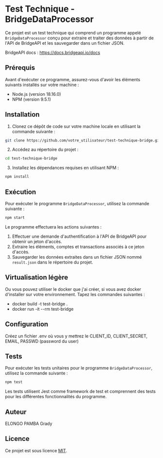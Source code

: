 
# Test Technique - BridgeDataProcessor

Ce projet est un test technique qui comprend un programme appelé `BridgeDataProcessor` conçu pour extraire et traiter des données à partir de l'API de BridgeAPI  et les sauvegarder dans un fichier JSON.

BridgeAPI docs : https://docs.bridgeapi.io/docs

## Prérequis

Avant d'exécuter ce programme, assurez-vous d'avoir les éléments suivants installés sur votre machine :

- Node.js (version 18.16.0)
- NPM (version 9.5.1)

## Installation

1. Clonez ce dépôt de code sur votre machine locale en utilisant la commande suivante :

```bash
git clone https://github.com/votre_utilisateur/test-technique-bridge.git
```

2. Accédez au répertoire du projet :

```bash
cd test-technique-bridge
```

3. Installez les dépendances requises en utilisant NPM :

```bash
npm install
```

## Exécution

Pour exécuter le programme `BridgeDataProcessor`, utilisez la commande suivante :

```bash
npm start
```

Le programme effectuera les actions suivantes :

1. Effectuer une demande d'authentification à l'API de BridgeAPI pour obtenir un jeton d'accès.
2. Extraire les éléments, comptes et transactions associés à ce jeton d'accès.
3. Sauvegarder les données extraites dans un fichier JSON nommé `result.json` dans le répertoire du projet.

## Virtualisation légère

Ou vous pouvez utiliser le docker que j'ai créer, si vous avez docker d'installer sur votre environnement.
Tapez les commandes suivantes :
-   docker build -t test-bridge .
-   docker run -it --rm test-bridge

## Configuration

Créez un fichier .env où vous y mettrez le CLIENT_ID, CLIENT_SECRET, EMAIL, PASSWD (password du user)

## Tests

Pour exécuter les tests unitaires pour le programme `BridgeDataProcessor`, utilisez la commande suivante :

```bash
npm test
```

Les tests utilisent Jest comme framework de test et comprennent des tests pour les différentes fonctionnalités du programme.

## Auteur

ELONGO PAMBA Grady 

## Licence

Ce projet est sous licence [MIT](LICENSE).
